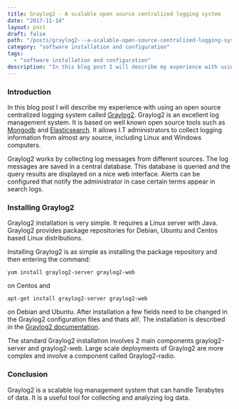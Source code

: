 ```yaml
---
title: Graylog2 - A scalable open source centralized logging system
date: "2017-11-14"
layout: post
draft: false
path: "/posts/graylog2---a-scalable-open-source-centralized-logging-system"
category: "software installation and configuration"
tags:
  - "software installation and configuration"
description: "In this blog post I will describe my experience with using an open source centralized logging system called Graylog2. Graylog2 is an excellent log management system. It is based on well known open source tools such as Mongodb and Elasticsearch."
---
```


### Introduction
In this blog post I will describe my experience with using an open source centralized logging system called [Graylog2](http://www.graylog2.org). Graylog2 is an excellent log management system. It is based on well known open source tools such as [Mongodb](http://www.mongodb.org/) and [Elasticsearch](http://www.elasticsearch.org/). It allows I.T administrators to collect logging information from almost any source, including Linux and Windows computers.

Graylog2 works by collecting log messages from different sources. The log messages are saved in a central database. This database is queried and the query results are displayed on a nice web interface. Alerts can be configured that notify the administrator in case certain terms appear in search logs.

### Installing Graylog2
Graylog2 installation is very simple. It requires a Linux server with Java. Graylog2 provides package repositories for Debian, Ubuntu and Centos based Linux distributions.

Installing Graylog2 is as simple as installing the package repository and then entering the command:

```
yum install graylog2-server graylog2-web
```

on Centos and

```
apt-get install graylog2-server graylog2-web
```

on Debian and Ubuntu. After installation a few fields need to be changed in the Graylog2 configuration files and thats all!. The installation is described in the [Graylog2 documentation](http://docs.graylog.org/en/1.2/pages/installation/operating_system_packages.html).

The standard Graylog2 installation involves 2 main components graylog2-server and graylog2-web. Large scale deployments of Graylog2 are more complex and involve a component called Graylog2-radio.

### Conclusion
Graylog2 is a scalable log management system that can handle Terabytes of data. It is a useful tool for collecting and analyzing log data.
